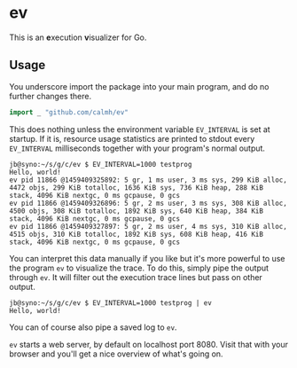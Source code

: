 ev
==

This is an **e**xecution **v**isualizer for Go.

Usage
-----

You underscore import the package into your main program, and do no further
changes there.

```go
import _ "github.com/calmh/ev"
```

This does nothing unless the environment variable `EV_INTERVAL` is set at
startup. If it is, resource usage statistics are printed to stdout every
`EV_INTERVAL` milliseconds together with your program's normal output.

```
jb@syno:~/s/g/c/ev $ EV_INTERVAL=1000 testprog
Hello, world!
ev pid 11866 @1459409325892: 5 gr, 1 ms user, 3 ms sys, 299 KiB alloc, 4472 objs, 299 KiB totalloc, 1636 KiB sys, 736 KiB heap, 288 KiB stack, 4096 KiB nextgc, 0 ms gcpause, 0 gcs
ev pid 11866 @1459409326896: 5 gr, 2 ms user, 3 ms sys, 308 KiB alloc, 4500 objs, 308 KiB totalloc, 1892 KiB sys, 640 KiB heap, 384 KiB stack, 4096 KiB nextgc, 0 ms gcpause, 0 gcs
ev pid 11866 @1459409327897: 5 gr, 2 ms user, 4 ms sys, 310 KiB alloc, 4515 objs, 310 KiB totalloc, 1892 KiB sys, 608 KiB heap, 416 KiB stack, 4096 KiB nextgc, 0 ms gcpause, 0 gcs
```

You can interpret this data manually if you like but it's more powerful to
use the program `ev` to visualize the trace. To do this, simply pipe the
output through `ev`. It will filter out the execution trace lines but pass
on other output.

```
jb@syno:~/s/g/c/ev $ EV_INTERVAL=1000 testprog | ev
Hello, world!
```

You can of course also pipe a saved log to `ev`.

`ev` starts a web server, by default on localhost port 8080. Visit that with
your browser and you'll get a nice overview of what's going on.